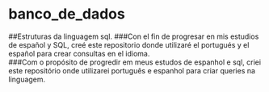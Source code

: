 # banco_de_dados
##Estruturas da linguagem sql.
###Con el fin de progresar en mis estudios de español y SQL, creé este repositorio donde utilizaré el portugués y el español para crear consultas en el idioma.  
###Com o propósito de progredir em meus estudos de espanhol e sql, criei este repositório onde utilizarei português e espanhol para criar queries na linguagem.